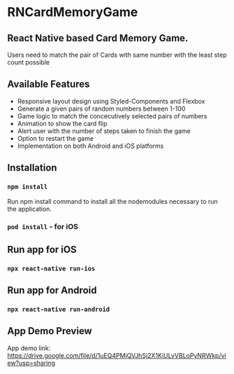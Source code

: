 # RNCardMemoryGame

## React Native based Card Memory Game.

Users need to match the pair of Cards with same number with the least step count possible

## Available Features

* Responsive layout design using Styled-Components and Flexbox
* Generate a given pairs of random numbers between 1-100
* Game logic to match the concecutively selected pairs of numbers
* Animation to show the card flip
* Alert user with the number of steps taken to finish the game
* Option to restart the game  
* Implementation on both Android and iOS platforms

## Installation

### `npm install`

Run npm install command to install all the nodemodules necessary to run the application.

### `pod install` - for iOS

## Run app for iOS

### `npx react-native run-ios`

## Run app for Android

### `npx react-native run-android`

## App Demo Preview

App demo link:
https://drive.google.com/file/d/1uEQ4PMjQVJhSj2X1KiULvVBLoPyNRWkp/view?usp=sharing
